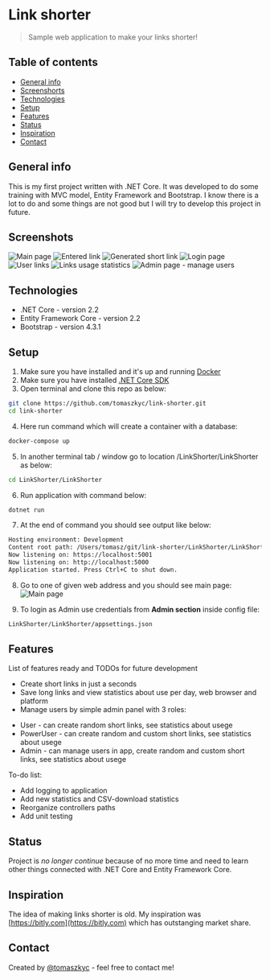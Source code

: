 # Link shorter
> Sample web application to make your links shorter!

## Table of contents
* [General info](#general-info)
* [Screenshorts](#screenshots)
* [Technologies](#technologies)
* [Setup](#setup)
* [Features](#features)
* [Status](#status)
* [Inspiration](#inspiration)
* [Contact](#contact)

## General info
This is my first project written with .NET Core. It was developed to do some training with MVC model, Entity Framework and Bootstrap. I know there is a lot to do and some things are not good but I will try to develop this project in future.

## Screenshots
![Main page](./resources/images/main-page.png)
![Entered link](./resources/images/main-page-entered-link.png)
![Generated short link](./resources/images/generated-short-link.png)
![Login page](./resources/images/login-page.png)
![User links](./resources/images/dashboard-my-links.png)
![Links usage statistics](./resources/images/link-usage-diagrams.png)
![Admin page - manage users](./resources/images/manage-users.png)

## Technologies
* .NET Core - version 2.2
* Entity Framework Core - version 2.2
* Bootstrap - version 4.3.1 

## Setup

1. Make sure you have installed and it's up and running [Docker](https://www.docker.com)
2. Make sure you have installed [.NET Core SDK](https://dotnet.microsoft.com/download)
3. Open terminal and clone this repo as below: 

```bash
git clone https://github.com/tomaszkyc/link-shorter.git
cd link-shorter
```
4. Here run command which will create a container with a database: 
```bash
docker-compose up
```
5. In another terminal tab / window go to location <path-to-relink-shorter-repo>/LinkShorter/LinkShorter as below:
```bash
cd LinkShorter/LinkShorter
```
6. Run application with command below:
```bash
dotnet run
```
7. At the end of command you should see output like below: 
```bash
Hosting environment: Development
Content root path: /Users/tomasz/git/link-shorter/LinkShorter/LinkShorter
Now listening on: https://localhost:5001
Now listening on: http://localhost:5000
Application started. Press Ctrl+C to shut down.
```
8. Go to one of given web address and you should see main page:
![Main page](./resources/images/local-main-page.png)

9. To login as Admin use credentials from __Admin section__ inside config file:
```bash
LinkShorter/LinkShorter/appsettings.json
```

## Features
List of features ready and TODOs for future development
* Create short links in just a seconds
* Save long links and view statistics about use per day, web browser and platform
* Manage users by simple admin panel with 3 roles:
- User - can create random short links, see statistics about usege
- PowerUser - can create random and custom short links, see statistics about usege
- Admin - can manage users in app, create random and custom short links, see statistics about usege

To-do list:
* Add logging to application
* Add new statistics and CSV-download statistics
* Reorganize controllers paths
* Add unit testing


## Status
Project is _no longer continue_ because of no more time and need to learn other things connected with .NET Core and Entity Framework Core.

## Inspiration
The idea of making links shorter is old. My inspiration was [https://bitly.com](https://bitly.com) which has outstanging market share.

## Contact
Created by [@tomaszkyc](https://tomaszkyc.github.io) - feel free to contact me!